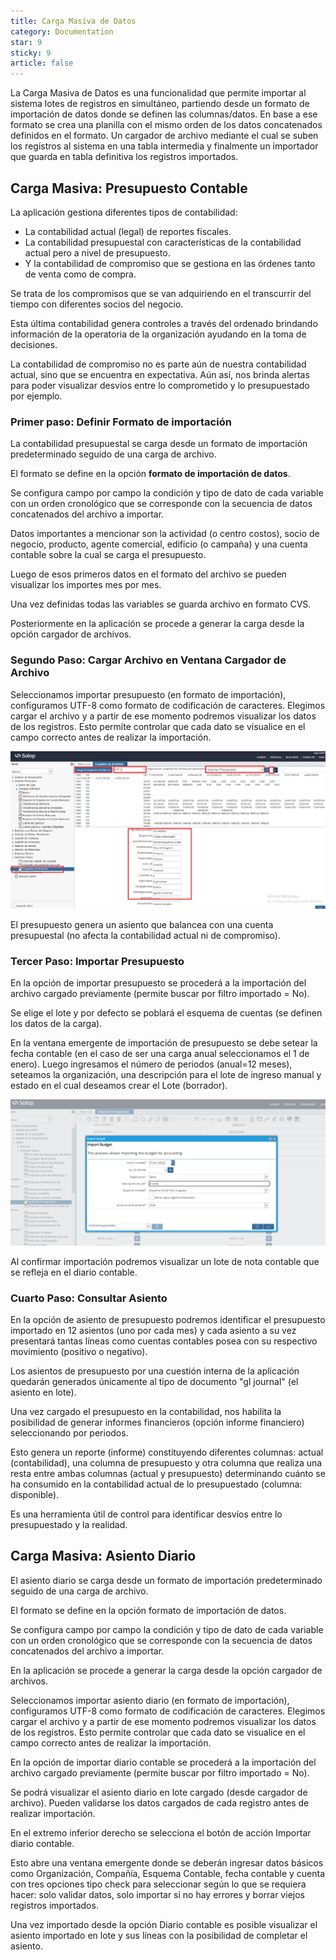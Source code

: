 ```yaml
---
title: Carga Masiva de Datos
category: Documentation
star: 9
sticky: 9
article: false
---
```


La Carga Masiva de Datos es una funcionalidad que permite importar al sistema lotes de registros en simultáneo, partiendo desde un formato de importación de datos donde se definen las columnas/datos. En base a ese formato se crea una planilla con el mismo orden de los datos concatenados definidos en el formato. Un cargador de archivo mediante el cual se suben los registros al sistema en una tabla intermedia y finalmente un importador que guarda en tabla definitiva los registros importados.

## Carga Masiva: Presupuesto Contable

La aplicación gestiona diferentes tipos de contabilidad:

* La contabilidad actual (legal) de reportes fiscales.
* La contabilidad presupuestal con características de la contabilidad actual pero a nivel de presupuesto.
* Y la contabilidad de compromiso que se gestiona en las órdenes tanto de venta como de compra.

Se trata de los compromisos que se van adquiriendo en el transcurrir del tiempo con diferentes socios del negocio.

Esta última contabilidad genera controles a través del ordenado brindando información de la operatoria de la organización ayudando en la toma de decisiones.

La contabilidad de compromiso no es parte aún de nuestra contabilidad actual, sino que se encuentra en expectativa. Aún así, nos brinda alertas para poder visualizar desvíos entre lo comprometido y lo presupuestado por ejemplo.

### Primer paso: Definir Formato de importación

La contabilidad presupuestal se carga desde un formato de importación predeterminado seguido de una carga de archivo.

El formato se define en la opción **formato de importación de datos**.

Se configura campo por campo la condición y tipo de dato de cada variable con un orden cronológico que se corresponde con la secuencia de datos concatenados del archivo a importar.

Datos importantes a mencionar son la actividad (o centro costos), socio de negocio, producto, agente comercial, edificio (o campaña) y una cuenta contable sobre la cual se carga el presupuesto.

Luego de esos primeros datos en el formato del archivo se pueden visualizar los importes mes por mes.

Una vez definidas todas las variables se guarda archivo en formato CVS.

Posteriormente en la aplicación se procede a generar la carga desde la opción cargador de archivos.

### Segundo Paso: Cargar Archivo en Ventana Cargador de Archivo

Seleccionamos importar presupuesto (en formato de importación),  configuramos UTF-8 como formato de codificación de caracteres. Elegimos cargar el archivo y a partir de ese momento podremos visualizar los datos de los registros. Esto permite controlar que cada dato se visualice en el campo correcto antes de realizar la importación.

![Ventana Cargador de Archivo](/assets/img/docs/basic-rules/bar-data-import1.png)

El presupuesto genera un asiento que balancea con una cuenta presupuestal (no afecta la contabilidad actual ni de compromiso).

### Tercer Paso: Importar Presupuesto

En la opción de importar presupuesto se procederá a la importación del archivo cargado previamente (permite buscar por filtro importado = No).

Se elige el lote y por defecto se poblará el esquema de cuentas (se definen los datos de la carga).

En la ventana emergente de importación de presupuesto se debe setear la fecha contable (en el caso de ser una carga anual seleccionamos el 1 de enero). Luego ingresamos el número de periodos (anual=12 meses), seteamos la organización, una descripción para el lote de ingreso manual y estado en el cual deseamos crear el Lote (borrador).

![Ventana Importación de Presupuesto](/assets/img/docs/basic-rules/bar-data-import2.png)

Al confirmar importación podremos visualizar un lote de nota contable que se refleja en el diario contable.

### Cuarto Paso: Consultar Asiento 

En la opción de asiento de presupuesto podremos identificar el presupuesto importado en 12 asientos (uno por cada mes) y cada asiento a su vez presentará tantas líneas como cuentas contables posea con su respectivo movimiento (positivo o negativo).

Los asientos de presupuesto por una cuestión interna de la aplicación quedarán generados únicamente al tipo de documento "gl journal" (el asiento en lote).

Una vez cargado el presupuesto en la contabilidad, nos habilita la posibilidad de generar informes financieros (opción informe financiero) seleccionando por periodos.

Esto genera un reporte (informe) constituyendo diferentes columnas: actual (contabilidad), una columna de presupuesto y otra columna que realiza una resta entre ambas columnas (actual y presupuesto) determinando cuánto se ha consumido en la contabilidad actual de lo presupuestado (columna: disponible).

Es una herramienta útil de control para identificar desvíos entre lo presupuestado y la realidad.

<VideoPlayer src="/assets/img/docs/basic-rules/bar-data-import3.mp4" />

## Carga Masiva: Asiento Diario

El asiento diario se carga desde un formato de importación predeterminado seguido de una carga de archivo.

El formato se define en la opción formato de importación de datos.

Se configura campo por campo la condición y tipo de dato de cada variable con un orden cronológico que se corresponde con la secuencia de datos concatenados del archivo a importar.

En la aplicación se procede a generar la carga desde la opción cargador de archivos.

Seleccionamos importar asiento diario (en formato de importación),  configuramos UTF-8 como formato de codificación de caracteres. Elegimos cargar el archivo y a partir de ese momento podremos visualizar los datos de los registros. Esto permite controlar que cada dato se visualice en el campo correcto antes de realizar la importación.

En la opción de importar diario contable se procederá a la importación del archivo cargado previamente (permite buscar por filtro importado = No).

Se podrá visualizar el asiento diario en lote cargado (desde cargador de archivo). Pueden validarse los datos cargados de cada registro antes de realizar importación.

En el extremo inferior derecho se selecciona el botón de acción Importar diario contable.

Esto abre una ventana emergente donde se deberán ingresar datos básicos como Organización, Compañía, Esquema Contable, fecha contable y cuenta con tres opciones tipo check para seleccionar según lo que se requiera hacer: solo validar datos, solo importar si no hay errores y borrar viejos registros importados.

Una vez importado desde la opción Diario contable es posible visualizar el asiento importado en lote y sus líneas con la posibilidad de completar el asiento.